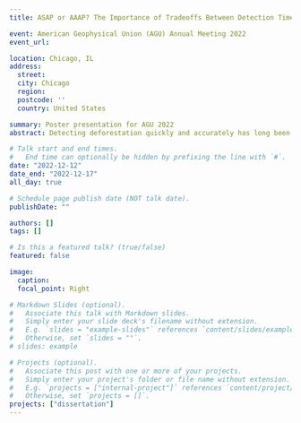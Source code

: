 ```yaml
---
title: ASAP or AAAP? The Importance of Tradeoffs Between Detection Time and Accuracy for Multisource Deforestation Monitoring. 

event: American Geophysical Union (AGU) Annual Meeting 2022
event_url:

location: Chicago, IL
address:
  street:
  city: Chicago
  region:
  postcode: ''
  country: United States

summary: Poster presentation for AGU 2022
abstract: Detecting deforestation quickly and accurately has long been a focus of remote sensing, and with the large availability of satellite data, methods have continuously advanced. To lower temporal latency and increase accuracy, a growing number of studies have pursued multi-source approaches. For instance, in areas of persistent cloud cover, using synthetic aperture radar (SAR) may be the only source of observations. Typically, near real-time (NRT) monitoring approaches have used retrospective change detection methods to maximize an accuracy metric like the F1 score. Much less attention has been paid to potential parameter tradeoffs. Can faster detections be achieved with alternative inputs, and at what cost to accuracy? We developed a novel NRT approach that monitors Landsat-8, Sentinel-2, and Sentinel-1 SAR time series in order to calculate a daily probability of disturbance. After combining standardized residuals of sensor-specific models, we converted an exponentially-weighted moving average (EWMA) to a disturbance probability. We explored how altering the EWMA sensitivity affected detection accuracy (F1) and latency (days until detection) using training data manually identified from PlanetScope in northern Myanmar. For a moderate parameterization, the algorithm detected disturbances within a median of 1-2 observations (mean of 3.3-9.5 days), with an overall F1 score of greater than 0.90. We found two main trade-offs. The most sensitive inputs detected quickly (average of 3.3-9.5 days) compared to the conservative inputs (9.5-15.6 days) at the expense of accuracy, with overall F1 scores of above 0.91 and 0.95, respectively. Even though including S1 increased time series density, it did not result in lower latency or higher accuracy detections, primarily because of its lower signal-to-noise ratio. Once understood and accounted for, the tradeoffs can allow for applications in a variety of contexts. Plus, we anticipate that as more data becomes available (e.g. NISAR L-band SAR), the method will give faster detections. Overall, our novel, multi-source approach clearly advances NRT deforestation monitoring by providing a quick, simple, and effective way of combining multi-source satellite data. **NB** This poster is a slightly-updated version of the one used for the conference in Germany in September. To see this poster in full detail, please see the event for the NCSU Graduate Research Symposium.

# Talk start and end times.
#   End time can optionally be hidden by prefixing the line with `#`.
date: "2022-12-12"
date_end: "2022-12-17"
all_day: true

# Schedule page publish date (NOT talk date).
publishDate: ""

authors: []
tags: []

# Is this a featured talk? (true/false)
featured: false

image:
  caption:
  focal_point: Right

# Markdown Slides (optional).
#   Associate this talk with Markdown slides.
#   Simply enter your slide deck's filename without extension.
#   E.g. `slides = "example-slides"` references `content/slides/example-slides.md`.
#   Otherwise, set `slides = ""`.
# slides: example

# Projects (optional).
#   Associate this post with one or more of your projects.
#   Simply enter your project's folder or file name without extension.
#   E.g. `projects = ["internal-project"]` references `content/project/deep-learning/index.md`.
#   Otherwise, set `projects = []`.
projects: ["dissertation"]
---
```

